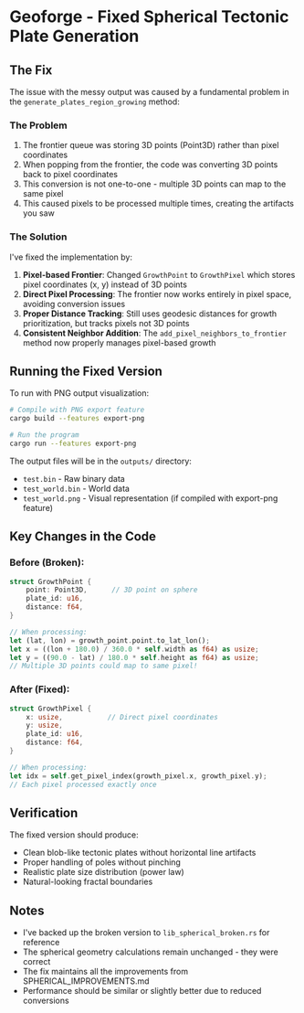 # Geoforge - Fixed Spherical Tectonic Plate Generation

## The Fix

The issue with the messy output was caused by a fundamental problem in the `generate_plates_region_growing` method:

### The Problem
1. The frontier queue was storing 3D points (Point3D) rather than pixel coordinates
2. When popping from the frontier, the code was converting 3D points back to pixel coordinates
3. This conversion is not one-to-one - multiple 3D points can map to the same pixel
4. This caused pixels to be processed multiple times, creating the artifacts you saw

### The Solution
I've fixed the implementation by:

1. **Pixel-based Frontier**: Changed `GrowthPoint` to `GrowthPixel` which stores pixel coordinates (x, y) instead of 3D points
2. **Direct Pixel Processing**: The frontier now works entirely in pixel space, avoiding conversion issues
3. **Proper Distance Tracking**: Still uses geodesic distances for growth prioritization, but tracks pixels not 3D points
4. **Consistent Neighbor Addition**: The `add_pixel_neighbors_to_frontier` method now properly manages pixel-based growth

## Running the Fixed Version

To run with PNG output visualization:

```bash
# Compile with PNG export feature
cargo build --features export-png

# Run the program
cargo run --features export-png
```

The output files will be in the `outputs/` directory:
- `test.bin` - Raw binary data
- `test_world.bin` - World data
- `test_world.png` - Visual representation (if compiled with export-png feature)

## Key Changes in the Code

### Before (Broken):
```rust
struct GrowthPoint {
    point: Point3D,      // 3D point on sphere
    plate_id: u16,
    distance: f64,
}

// When processing:
let (lat, lon) = growth_point.point.to_lat_lon();
let x = ((lon + 180.0) / 360.0 * self.width as f64) as usize;
let y = ((90.0 - lat) / 180.0 * self.height as f64) as usize;
// Multiple 3D points could map to same pixel!
```

### After (Fixed):
```rust
struct GrowthPixel {
    x: usize,           // Direct pixel coordinates
    y: usize,
    plate_id: u16,
    distance: f64,
}

// When processing:
let idx = self.get_pixel_index(growth_pixel.x, growth_pixel.y);
// Each pixel processed exactly once
```

## Verification

The fixed version should produce:
- Clean blob-like tectonic plates without horizontal line artifacts
- Proper handling of poles without pinching
- Realistic plate size distribution (power law)
- Natural-looking fractal boundaries

## Notes

- I've backed up the broken version to `lib_spherical_broken.rs` for reference
- The spherical geometry calculations remain unchanged - they were correct
- The fix maintains all the improvements from SPHERICAL_IMPROVEMENTS.md
- Performance should be similar or slightly better due to reduced conversions
